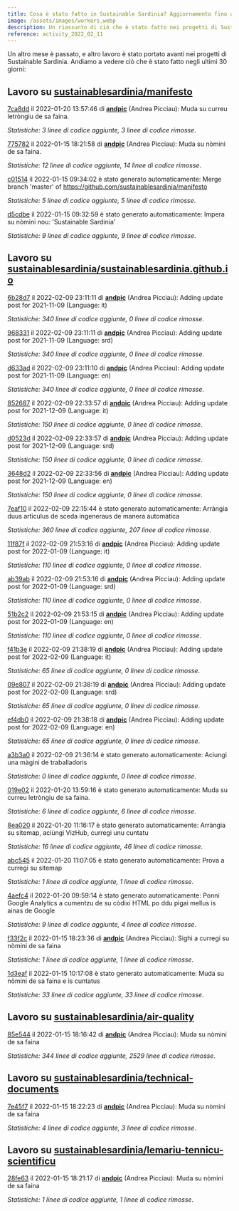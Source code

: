 ```yaml
---
title: Cosa è stato fatto in Sustainable Sardinia? Aggiornamento fino all 11 Febbraio 2022
image: /assets/images/workers.webp
description: Un riassunto di ciò che è stato fatto nei progetti di Sustainable Sardinia nello scorso mese.
reference: activity_2022_02_11
---
```


Un altro mese è passato, e altro lavoro è stato portato avanti nei progetti di Sustainable Sardinia. Andiamo a vedere ciò che è stato fatto negli ultimi 30 giorni:

## Lavoro su [sustainablesardinia/manifesto](https://github.com/sustainablesardinia/manifesto)

[7ca8dd](https://github.com/sustainablesardinia/manifesto/commit/7ca8ddbb3de18bfa65e0fd856bbc4cb96a0e2c27) il 2022-01-20 13:57:46 di **[andpic](https://github.com/andpic)** (Andrea Picciau): Muda su curreu letròngiu de sa faina.

_Statistiche: 3 linee di codice aggiunte, 3 linee di codice rimosse_.

[775782](https://github.com/sustainablesardinia/manifesto/commit/775782e6b7243979e6f60c1a641a3769b6e33805) il 2022-01-15 18:21:58 di **[andpic](https://github.com/andpic)** (Andrea Picciau): Muda su nòmini de sa faina.

_Statistiche: 12 linee di codice aggiunte, 14 linee di codice rimosse_.

[c01514](https://github.com/sustainablesardinia/manifesto/commit/c01514537916eeb8eea8158cac99fd82808a86d0) il 2022-01-15 09:34:02 è stato generato automaticamente: Merge branch 'master' of https://github.com/sustainablesardinia/manifesto

_Statistiche: 5 linee di codice aggiunte, 5 linee di codice rimosse_.

[d5cdbe](https://github.com/sustainablesardinia/manifesto/commit/d5cdbe6a9eaecab8223c41baa9ada7bb6e2bd3e2) il 2022-01-15 09:32:59 è stato generato automaticamente: Impera su nòmini nou: 'Sustainable Sardinia'

_Statistiche: 9 linee di codice aggiunte, 9 linee di codice rimosse_.

## Lavoro su [sustainablesardinia/sustainablesardinia.github.io](https://github.com/sustainablesardinia/sustainablesardinia.github.io)

[6b28d7](https://github.com/sustainablesardinia/sustainablesardinia.github.io/commit/6b28d7a95782e41a6c64729aba11c7f1395bfb0b) il 2022-02-09 23:11:11 di **[andpic](https://github.com/andpic)** (Andrea Picciau): Adding update post for 2021-11-09 (Language: it)

_Statistiche: 340 linee di codice aggiunte, 0 linee di codice rimosse_.

[968331](https://github.com/sustainablesardinia/sustainablesardinia.github.io/commit/968331347177315da8103bf8c0f9eb52a3435b4c) il 2022-02-09 23:11:11 di **[andpic](https://github.com/andpic)** (Andrea Picciau): Adding update post for 2021-11-09 (Language: srd)

_Statistiche: 340 linee di codice aggiunte, 0 linee di codice rimosse_.

[d633ad](https://github.com/sustainablesardinia/sustainablesardinia.github.io/commit/d633ad03b94e2d2daaa914a6cf4765de60ac8ce1) il 2022-02-09 23:11:10 di **[andpic](https://github.com/andpic)** (Andrea Picciau): Adding update post for 2021-11-09 (Language: en)

_Statistiche: 340 linee di codice aggiunte, 0 linee di codice rimosse_.

[852687](https://github.com/sustainablesardinia/sustainablesardinia.github.io/commit/85268736916552bce563dd68b3ed0859c7f48134) il 2022-02-09 22:33:57 di **[andpic](https://github.com/andpic)** (Andrea Picciau): Adding update post for 2021-12-09 (Language: it)

_Statistiche: 150 linee di codice aggiunte, 0 linee di codice rimosse_.

[d0523d](https://github.com/sustainablesardinia/sustainablesardinia.github.io/commit/d0523df515dff0099e681ce4a7b28a25cfa2c9cc) il 2022-02-09 22:33:57 di **[andpic](https://github.com/andpic)** (Andrea Picciau): Adding update post for 2021-12-09 (Language: srd)

_Statistiche: 150 linee di codice aggiunte, 0 linee di codice rimosse_.

[3648d2](https://github.com/sustainablesardinia/sustainablesardinia.github.io/commit/3648d20a2f5a39c1bb6f66c9be594cbc538922f5) il 2022-02-09 22:33:56 di **[andpic](https://github.com/andpic)** (Andrea Picciau): Adding update post for 2021-12-09 (Language: en)

_Statistiche: 150 linee di codice aggiunte, 0 linee di codice rimosse_.

[7eaf10](https://github.com/sustainablesardinia/sustainablesardinia.github.io/commit/7eaf10d0aa113f58f27d3a70153711dcfa5729a1) il 2022-02-09 22:15:44 è stato generato automaticamente: Arràngia duus artìculus de sceda ingeneraus de manera automàtica

_Statistiche: 360 linee di codice aggiunte, 207 linee di codice rimosse_.

[11f87f](https://github.com/sustainablesardinia/sustainablesardinia.github.io/commit/11f87fce28e434698bf43984491ed357283fbf4d) il 2022-02-09 21:53:16 di **[andpic](https://github.com/andpic)** (Andrea Picciau): Adding update post for 2022-01-09 (Language: it)

_Statistiche: 110 linee di codice aggiunte, 0 linee di codice rimosse_.

[ab39ab](https://github.com/sustainablesardinia/sustainablesardinia.github.io/commit/ab39abe8275fd27450c827c01c87177c0c0cb728) il 2022-02-09 21:53:16 di **[andpic](https://github.com/andpic)** (Andrea Picciau): Adding update post for 2022-01-09 (Language: srd)

_Statistiche: 110 linee di codice aggiunte, 0 linee di codice rimosse_.

[51b2c2](https://github.com/sustainablesardinia/sustainablesardinia.github.io/commit/51b2c29459b32b86a659df9fb2af646742c43347) il 2022-02-09 21:53:15 di **[andpic](https://github.com/andpic)** (Andrea Picciau): Adding update post for 2022-01-09 (Language: en)

_Statistiche: 110 linee di codice aggiunte, 0 linee di codice rimosse_.

[f41b3e](https://github.com/sustainablesardinia/sustainablesardinia.github.io/commit/f41b3ed707e9c90a0d705e9a6853f5aba58a0d42) il 2022-02-09 21:38:19 di **[andpic](https://github.com/andpic)** (Andrea Picciau): Adding update post for 2022-02-09 (Language: it)

_Statistiche: 65 linee di codice aggiunte, 0 linee di codice rimosse_.

[09e807](https://github.com/sustainablesardinia/sustainablesardinia.github.io/commit/09e807b5858a222ac866130c020130a19ae8bf43) il 2022-02-09 21:38:19 di **[andpic](https://github.com/andpic)** (Andrea Picciau): Adding update post for 2022-02-09 (Language: srd)

_Statistiche: 65 linee di codice aggiunte, 0 linee di codice rimosse_.

[ef4db0](https://github.com/sustainablesardinia/sustainablesardinia.github.io/commit/ef4db07a0637ce4d01124a8ba33008331853275f) il 2022-02-09 21:38:18 di **[andpic](https://github.com/andpic)** (Andrea Picciau): Adding update post for 2022-02-09 (Language: en)

_Statistiche: 65 linee di codice aggiunte, 0 linee di codice rimosse_.

[a3b3a0](https://github.com/sustainablesardinia/sustainablesardinia.github.io/commit/a3b3a0aa165dc8ba825b92dccfcd1d680dd8442e) il 2022-02-09 21:36:14 è stato generato automaticamente: Aciungi una màgini de traballadoris

_Statistiche: 0 linee di codice aggiunte, 0 linee di codice rimosse_.

[019e02](https://github.com/sustainablesardinia/sustainablesardinia.github.io/commit/019e02918a810c6f0077128e9bbbd1c9c80b691c) il 2022-01-20 13:59:16 è stato generato automaticamente: Muda su curreu letròngiu de sa faina.

_Statistiche: 6 linee di codice aggiunte, 6 linee di codice rimosse_.

[8ea020](https://github.com/sustainablesardinia/sustainablesardinia.github.io/commit/8ea020ef15ab3b6789549710ba8ce6fcaa18a345) il 2022-01-20 11:16:17 è stato generato automaticamente: Arràngia su sitemap, aciùngi VizHub, curregi unu cuntatu

_Statistiche: 16 linee di codice aggiunte, 46 linee di codice rimosse_.

[abc545](https://github.com/sustainablesardinia/sustainablesardinia.github.io/commit/abc545e3aad31909024465936398cf9be4a9bb37) il 2022-01-20 11:07:05 è stato generato automaticamente: Prova a curregi su sitemap

_Statistiche: 1 linee di codice aggiunte, 1 linee di codice rimosse_.

[4aefc4](https://github.com/sustainablesardinia/sustainablesardinia.github.io/commit/4aefc4d1226b46d584b4c0235a23ee42727c6024) il 2022-01-20 09:59:14 è stato generato automaticamente: Ponni Google Analytics a cumentzu de su còdixi HTML po ddu pigai mellus is ainas de Google

_Statistiche: 9 linee di codice aggiunte, 4 linee di codice rimosse_.

[f33f2c](https://github.com/sustainablesardinia/sustainablesardinia.github.io/commit/f33f2c5b706c917843d6b7ac8de12408311b736c) il 2022-01-15 18:23:36 di **[andpic](https://github.com/andpic)** (Andrea Picciau): Sighi a curregi su nòmini de sa faina

_Statistiche: 1 linee di codice aggiunte, 1 linee di codice rimosse_.

[1d3eaf](https://github.com/sustainablesardinia/sustainablesardinia.github.io/commit/1d3eaf5ef3bf05b459337df292ba8647d59a8a8d) il 2022-01-15 10:17:08 è stato generato automaticamente: Muda su nòmini de sa faina e is cuntatus

_Statistiche: 33 linee di codice aggiunte, 33 linee di codice rimosse_.

## Lavoro su [sustainablesardinia/air-quality](https://github.com/sustainablesardinia/air-quality)

[85e544](https://github.com/sustainablesardinia/air-quality/commit/85e54404404ee3f35c9a6d6145077eecb4e3b4cf) il 2022-01-15 18:16:42 di **[andpic](https://github.com/andpic)** (Andrea Picciau): Muda su nòmini de sa faina

_Statistiche: 344 linee di codice aggiunte, 2529 linee di codice rimosse_.

## Lavoro su [sustainablesardinia/technical-documents](https://github.com/sustainablesardinia/technical-documents)

[7e45f7](https://github.com/sustainablesardinia/technical-documents/commit/7e45f72c6c5c30111fb267a9a0436681c96bdc44) il 2022-01-15 18:22:23 di **[andpic](https://github.com/andpic)** (Andrea Picciau): Muda su nòmini de sa faina

_Statistiche: 4 linee di codice aggiunte, 3 linee di codice rimosse_.

## Lavoro su [sustainablesardinia/lemariu-tennicu-scientificu](https://github.com/sustainablesardinia/lemariu-tennicu-scientificu)

[28fe63](https://github.com/sustainablesardinia/lemariu-tennicu-scientificu/commit/28fe6317b26fd4aa5c275c7fa30926de59b09f57) il 2022-01-15 18:21:17 di **[andpic](https://github.com/andpic)** (Andrea Picciau): Muda su nòmini de sa faina

_Statistiche: 1 linee di codice aggiunte, 1 linee di codice rimosse_.

